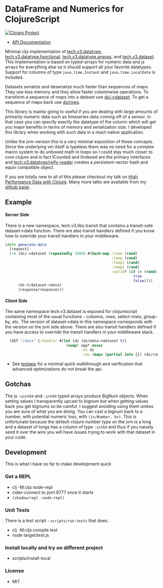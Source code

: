 # DataFrame and Numerics for ClojureScript

[![Clojars Project](https://img.shields.io/clojars/v/com.cnuernber/tmdjs.svg)](https://clojars.org/com.cnuernber/tmdjs)

* [API Documentation](https://cnuernber.github.io/tmdjs/)

Minimal cljs implementation of [tech.v3.datatype](https://cnuernber.github.io/tmdjs/tech.v3.datatype.html), 
[tech.v3.datatype.functional](https://cnuernber.github.io/tmdjs/tech.v3.datatype.functional.html),
[tech.v3.datatype.argops](https://cnuernber.github.io/tmdjs/tech.v3.datatype.argops.html), and 
[tech.v3.dataset](https://cnuernber.github.io/tmdjs/tech.v3.dataset.html).  This implementation is based
on typed-arrays for numeric data and js arrays for everything else so it should
support all your favorite datatypes.  Support for columns of type `java.time.Instant` and
`java.time.LocalDate` is included.

Datasets serialize and deserialize much faster than sequences of maps.  They use less
memory and they allow faster columnwise operations.  To transform a sequence of maps
into a dataset use [ds/->dataset](https://cnuernber.github.io/tmdjs/tech.v3.dataset.html#var--.3Edataset).
To get a sequence of maps back use [ds/rows](https://cnuernber.github.io/tmdjs/tech.v3.dataset.html#var-rows).


This library is mainly going to useful if you are dealing with large amounts of primarily
numeric data such as timeseries data coming off of a sensor.  In that case you can specify
exactly the datatype of the column which will get you major benefits in terms of
memory and serialization size.  I developed this library when working with such data
in a react-native application.


Unlike the jvm-version this is a very minimal exposition of these concepts.  Since the
underlying vm itself is typeless there was no need for a complex macro system to do
unboxed math in loops so I could stay much closer to core clojure and in fact ICounted
and IIndexed are the primary interfaces and 
[tech.v3.datatype/reify-reader](https://cnuernber.github.io/tmdjs/tech.v3.datatype.html#var-reify-reader) 
creates a persistent-vector hash and equiv compatible object.


If you are totally new to all of this please checkout my talk on [High Performance Data with Clojure](https://www.youtube.com/watch?v=5mUGu4RlwKE).
Many more talks are available from my [github page](https://github.com/cnuernber).


## Example


#### Server Side

There is a new namespace, tech.v3.libs.transit that contains a transit-safe
dataset->data function.  There are also transit handlers defined if you know how to
override your transit handlers in your middleware.

```clojure
(defn generate-data
  [request]
  (-> (ds/->dataset (repeatedly 10000 #(hash-map :time (rand)
                                                 :temp (rand)
                                                 :temp1 (rand)
                                                 :temp2 (rand)
                                                 :valid? (if (> (rand) 0.5)
                                                           true
                                                           false))))
      (ds-t/dataset->data)
      (response/response)))
```

#### Client Side

The same namespace tech.v3.dataset is exposed for clojurescript containing most of the
usual functions - columns, rows, select-rows, group-by, etc.  The version of
dataset->data in this namespace corresponds with the version on the jvm side above.
There are also transit handlers defined if you have access to override the transit
handlers in your middleware stack.

```clojure
  (GET "/data" {:handler #(let [ds (ds/data->dataset %)]
                            (swap! app* assoc
                                   :ds ds
                                   :raw (mapv (partial into {}) (ds/rows ds))))})
```

* See [testapp](testapp) for a minimal quick walkthrough and verification that
advanced optimizations do not break the api.


## Gotchas


The js `:uint64` and `:int64` typed arrays produce BigNum objects.  When setting values
I transparently upcast to bignum but when getting values back you get bignums so
be careful.  I suggest avoiding using them unless you are sure of what you are
doing.  You can cast a bignum back to a number, with potential numeric loss,
with `(js/Number. bn)`.  This is unfortunate because the default clojure number
type on the jvm is a long and a dataset of longs has a column of type `:int64` and
thus if you naively send it over the wire you will have issues trying to work with
that dataset in your code.


## Development

This is what I have so far to make development quick

### Get a REPL

* clj -M:cljs node-repl
* cider-connect to port 8777 once it starts
* `(shadow/repl :node-repl)`

### Unit Tests

There is a test script - `scripts/run-tests` that does:

* clj -M:cljs compile test
* node target/test.js

### Install locally and try on different project

* scripts/install-local

### License

* MIT
